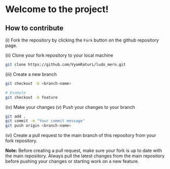 # Welcome to the project!

## How to contribute

(i) Fork the repository by clicking the `Fork` button on the github repository page.

(ii) Clone your fork repository to your local machine

```bash
git clone https://github.com/VyomRaturi/ludo_mern.git
```

(iii) Create a new branch

```bash
git checkout -b <branch-name>

# Example
git checkout -b feature
```

(iv) Make your changes
(v) Push your changes to your branch

```bash
git add .
git commit -m "Your commit message"
git push origin <branch-name>
```

(vi) Create a pull request to the main branch of this repository from your fork repository.

**Note:** Before creating a pull request, make sure your fork is up to date with the main repository. Always pull the latest changes from the main repository before pushing your changes or starting work on a new feature.
